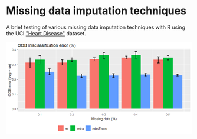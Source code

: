 # Missing data imputation techniques

A brief testing of various missing data imputation techniques with R using the UCI ["Heart Disease"](https://archive.ics.uci.edu/ml/datasets/Heart+Disease) dataset.




![CV error](https://github.com/mfiorani/miss-data/raw/master/images/final_plot.png "CV OOB error")
